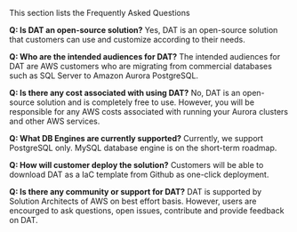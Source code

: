 This section lists the Frequently Asked Questions

**Q: Is DAT an open-source solution?**
 Yes, DAT is an open-source solution that customers can use and customize according to their needs.

**Q: Who are the intended audiences for DAT?**
 The intended audiences for DAT are AWS customers who are migrating from commercial databases such as SQL Server to Amazon Aurora PostgreSQL.

**Q: Is there any cost associated with using DAT?**
 No, DAT is an open-source solution and is completely free to use. However, you will be responsible for any AWS costs associated with running your Aurora clusters and other AWS services.

**Q: What DB Engines are currently supported?**
Currently, we support PostgreSQL only. MySQL database engine is on the short-term roadmap.

**Q: How will customer deploy the solution?**
Customers will be able to download DAT as a IaC template from Github as one-click deployment.

**Q: Is there any community or support for DAT?**
DAT is supported by Solution Architects of AWS on best effort basis. However, users are encourged to ask questions, open issues, contribute and provide feedback on DAT.


